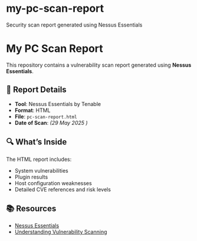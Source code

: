 # my-pc-scan-report
Security scan report generated using Nessus Essentials
# My PC Scan Report

This repository contains a vulnerability scan report generated using **Nessus Essentials**.

## 📄 Report Details

- **Tool**: Nessus Essentials by Tenable
- **Format**: HTML
- **File**: `pc-scan-report.html`
- **Date of Scan**: *(29 May 2025 )*

## 🔍 What’s Inside

The HTML report includes:

- System vulnerabilities
- Plugin results
- Host configuration weaknesses
- Detailed CVE references and risk levels

## 📚 Resources

- [Nessus Essentials](https://www.tenable.com/products/nessus/nessus-essentials)
- [Understanding Vulnerability Scanning](https://www.tenable.com/blog/what-is-a-vulnerability)
